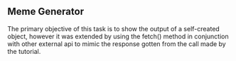 <h2> Meme Generator </h2>

<p> 
The primary objective of this task is to show the output of a self-created object, however it was extended by using the fetch() method in conjunction with other external api to mimic the response gotten from the call made by the tutorial.
</p>
